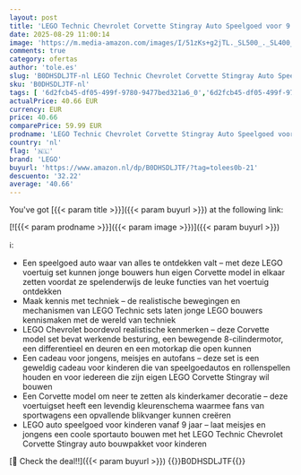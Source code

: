 ```yaml
---
layout: post
title: 'LEGO Technic Chevrolet Corvette Stingray Auto Speelgoed voor 9 jaar en Ouder  Bouwpakket voor Kinderen met Modelauto Voertuig  Rollenspel Cadeau voor Jongens  Meisjes en Tieners 42205'
date: 2025-08-29 11:00:14
image: 'https://m.media-amazon.com/images/I/51zKs+g2jTL._SL500_._SL400_.jpg'
comments: true
category: ofertas
author: 'tole.es'
slug: 'B0DHSDLJTF-nl LEGO Technic Chevrolet Corvette Stingray Auto Speelgoed...'
sku: 'B0DHSDLJTF-nl'
tags: [ '6d2fcb45-df05-499f-9780-9477bed321a6_0','6d2fcb45-df05-499f-9780-9477bed321a6_501','Arborist Merchandising Root','Bouw- & constructiespeelgoed','Creatieve spellen','Educatief speelgoed','Self Service','Special Features Stores','Speelgoed & spellen','Speelgoedbouwsets','lego','🇳🇱', ]
actualPrice: 40.66 EUR
currency: EUR
price: 40.66
comparePrice: 59.99 EUR
prodname: 'LEGO Technic Chevrolet Corvette Stingray Auto Speelgoed voor 9 jaar en Ouder  Bouwpakket voor Kinderen met Modelauto Voertuig  Rollenspel Cadeau voor Jongens  Meisjes en Tieners 42205'
country: 'nl'
flag: '🇳🇱'
brand: 'LEGO'
buyurl: 'https://www.amazon.nl/dp/B0DHSDLJTF/?tag=tolees0b-21'
descuento: '32.22'
average: '40.66'
---
```


You've got [{{< param title >}}]({{< param buyurl >}}) at the following link:

[![{{< param prodname >}}]({{< param image >}})]({{< param buyurl >}})

ℹ️:

- Een speelgoed auto waar van alles te ontdekken valt – met deze LEGO voertuig set kunnen jonge bouwers hun eigen Corvette model in elkaar zetten voordat ze spelenderwijs de leuke functies van het voertuig ontdekken
- Maak kennis met techniek – de realistische bewegingen en mechanismen van LEGO Technic sets laten jonge LEGO bouwers kennismaken met de wereld van techniek
- LEGO Chevrolet boordevol realistische kenmerken – deze Corvette model set bevat werkende besturing, een bewegende 8-cilindermotor, een differentieel en deuren en een motorkap die open kunnen
- Een cadeau voor jongens, meisjes en autofans – deze set is een geweldig cadeau voor kinderen die van speelgoedautos en rollenspellen houden en voor iedereen die zijn eigen LEGO Corvette Stingray wil bouwen
- Een Corvette model om neer te zetten als kinderkamer decoratie – deze voertuigset heeft een levendig kleurenschema waarmee fans van sportwagens een opvallende blikvanger kunnen creëren
- LEGO auto speelgoed voor kinderen vanaf 9 jaar – laat meisjes en jongens een coole sportauto bouwen met het LEGO Technic Chevrolet Corvette Stingray auto bouwpakket voor kinderen

[🛒 Check the deal!!]({{< param buyurl >}})
{{<world>}}B0DHSDLJTF{{</world>}}
